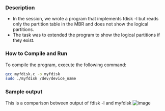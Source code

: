 ### Description
- In the session, we wrote a program that implements fdisk -l but reads only the partition table in the MBR and does not show the logical partitions.
- The task was to extended the program to show the logical partitions if they exist.

### How to Compile and Run
To compile the program, execute the following command:
```bash
gcc myfdisk.c -o myfdisk
sudo ./myfdisk /dev/device_name
```

### Sample output
This is a comparison between output of fdisk -l and myfdisk
![image](https://github.com/adhamkhaled312/STM_System_Linux_Programming/assets/105177075/e3a7ae0c-d03f-41e5-893a-6dd39525b2c9)
